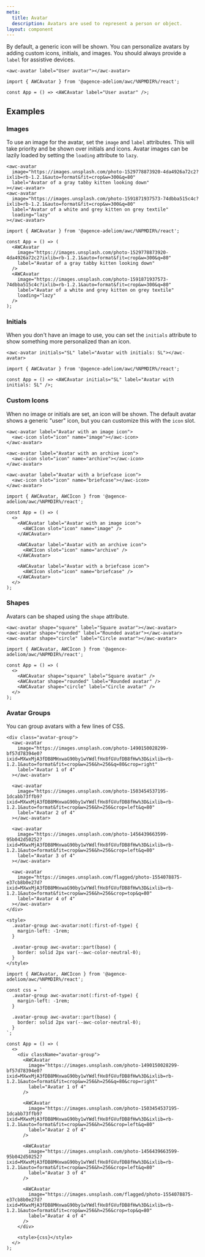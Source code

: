 ```yaml
---
meta:
  title: Avatar
  description: Avatars are used to represent a person or object.
layout: component
---
```


By default, a generic icon will be shown. You can personalize avatars by adding custom icons, initials, and images. You should always provide a `label` for assistive devices.

```html:preview
<awc-avatar label="User avatar"></awc-avatar>
```

```jsx:react
import { AWCAvatar } from '@agence-adeliom/awc/%NPMDIR%/react';

const App = () => <AWCAvatar label="User avatar" />;
```

## Examples

### Images

To use an image for the avatar, set the `image` and `label` attributes. This will take priority and be shown over initials and icons.
Avatar images can be lazily loaded by setting the `loading` attribute to `lazy`.

```html:preview
<awc-avatar
  image="https://images.unsplash.com/photo-1529778873920-4da4926a72c2?ixlib=rb-1.2.1&auto=format&fit=crop&w=300&q=80"
  label="Avatar of a gray tabby kitten looking down"
></awc-avatar>
<awc-avatar
  image="https://images.unsplash.com/photo-1591871937573-74dbba515c4c?ixlib=rb-1.2.1&auto=format&fit=crop&w=300&q=80"
  label="Avatar of a white and grey kitten on grey textile"
  loading="lazy"
></awc-avatar>
```

```jsx:react
import { AWCAvatar } from '@agence-adeliom/awc/%NPMDIR%/react';

const App = () => (
  <AWCAvatar
    image="https://images.unsplash.com/photo-1529778873920-4da4926a72c2?ixlib=rb-1.2.1&auto=format&fit=crop&w=300&q=80"
    label="Avatar of a gray tabby kitten looking down"
  />
  <AWCAvatar
    image="https://images.unsplash.com/photo-1591871937573-74dbba515c4c?ixlib=rb-1.2.1&auto=format&fit=crop&w=300&q=80"
    label="Avatar of a white and grey kitten on grey textile"
    loading="lazy"
  />
);
```

### Initials

When you don't have an image to use, you can set the `initials` attribute to show something more personalized than an icon.

```html:preview
<awc-avatar initials="SL" label="Avatar with initials: SL"></awc-avatar>
```

```jsx:react
import { AWCAvatar } from '@agence-adeliom/awc/%NPMDIR%/react';

const App = () => <AWCAvatar initials="SL" label="Avatar with initials: SL" />;
```

### Custom Icons

When no image or initials are set, an icon will be shown. The default avatar shows a generic "user" icon, but you can customize this with the `icon` slot.

```html:preview
<awc-avatar label="Avatar with an image icon">
  <awc-icon slot="icon" name="image"></awc-icon>
</awc-avatar>

<awc-avatar label="Avatar with an archive icon">
  <awc-icon slot="icon" name="archive"></awc-icon>
</awc-avatar>

<awc-avatar label="Avatar with a briefcase icon">
  <awc-icon slot="icon" name="briefcase"></awc-icon>
</awc-avatar>
```

```jsx:react
import { AWCAvatar, AWCIcon } from '@agence-adeliom/awc/%NPMDIR%/react';

const App = () => (
  <>
    <AWCAvatar label="Avatar with an image icon">
      <AWCIcon slot="icon" name="image" />
    </AWCAvatar>

    <AWCAvatar label="Avatar with an archive icon">
      <AWCIcon slot="icon" name="archive" />
    </AWCAvatar>

    <AWCAvatar label="Avatar with a briefcase icon">
      <AWCIcon slot="icon" name="briefcase" />
    </AWCAvatar>
  </>
);
```

### Shapes

Avatars can be shaped using the `shape` attribute.

```html:preview
<awc-avatar shape="square" label="Square avatar"></awc-avatar>
<awc-avatar shape="rounded" label="Rounded avatar"></awc-avatar>
<awc-avatar shape="circle" label="Circle avatar"></awc-avatar>
```

```jsx:react
import { AWCAvatar, AWCIcon } from '@agence-adeliom/awc/%NPMDIR%/react';

const App = () => (
  <>
    <AWCAvatar shape="square" label="Square avatar" />
    <AWCAvatar shape="rounded" label="Rounded avatar" />
    <AWCAvatar shape="circle" label="Circle avatar" />
  </>
);
```

### Avatar Groups

You can group avatars with a few lines of CSS.

```html:preview
<div class="avatar-group">
  <awc-avatar
    image="https://images.unsplash.com/photo-1490150028299-bf57d78394e0?ixid=MXwxMjA3fDB8MHxwaG90by1wYWdlfHx8fGVufDB8fHw%3D&ixlib=rb-1.2.1&auto=format&fit=crop&w=256&h=256&q=80&crop=right"
    label="Avatar 1 of 4"
  ></awc-avatar>

  <awc-avatar
    image="https://images.unsplash.com/photo-1503454537195-1dcabb73ffb9?ixid=MXwxMjA3fDB8MHxwaG90by1wYWdlfHx8fGVufDB8fHw%3D&ixlib=rb-1.2.1&auto=format&fit=crop&w=256&h=256&crop=left&q=80"
    label="Avatar 2 of 4"
  ></awc-avatar>

  <awc-avatar
    image="https://images.unsplash.com/photo-1456439663599-95b042d50252?ixid=MXwxMjA3fDB8MHxwaG90by1wYWdlfHx8fGVufDB8fHw%3D&ixlib=rb-1.2.1&auto=format&fit=crop&w=256&h=256&crop=left&q=80"
    label="Avatar 3 of 4"
  ></awc-avatar>

  <awc-avatar
    image="https://images.unsplash.com/flagged/photo-1554078875-e37cb8b0e27d?ixid=MXwxMjA3fDB8MHxwaG90by1wYWdlfHx8fGVufDB8fHw%3D&ixlib=rb-1.2.1&auto=format&fit=crop&w=256&h=256&crop=top&q=80"
    label="Avatar 4 of 4"
  ></awc-avatar>
</div>

<style>
  .avatar-group awc-avatar:not(:first-of-type) {
    margin-left: -1rem;
  }

  .avatar-group awc-avatar::part(base) {
    border: solid 2px var(--awc-color-neutral-0);
  }
</style>
```

```jsx:react
import { AWCAvatar, AWCIcon } from '@agence-adeliom/awc/%NPMDIR%/react';

const css = `
  .avatar-group awc-avatar:not(:first-of-type) {
    margin-left: -1rem;
  }

  .avatar-group awc-avatar::part(base) {
    border: solid 2px var(--awc-color-neutral-0);
  }
`;

const App = () => (
  <>
    <div className="avatar-group">
      <AWCAvatar
        image="https://images.unsplash.com/photo-1490150028299-bf57d78394e0?ixid=MXwxMjA3fDB8MHxwaG90by1wYWdlfHx8fGVufDB8fHw%3D&ixlib=rb-1.2.1&auto=format&fit=crop&w=256&h=256&q=80&crop=right"
        label="Avatar 1 of 4"
      />

      <AWCAvatar
        image="https://images.unsplash.com/photo-1503454537195-1dcabb73ffb9?ixid=MXwxMjA3fDB8MHxwaG90by1wYWdlfHx8fGVufDB8fHw%3D&ixlib=rb-1.2.1&auto=format&fit=crop&w=256&h=256&crop=left&q=80"
        label="Avatar 2 of 4"
      />

      <AWCAvatar
        image="https://images.unsplash.com/photo-1456439663599-95b042d50252?ixid=MXwxMjA3fDB8MHxwaG90by1wYWdlfHx8fGVufDB8fHw%3D&ixlib=rb-1.2.1&auto=format&fit=crop&w=256&h=256&crop=left&q=80"
        label="Avatar 3 of 4"
      />

      <AWCAvatar
        image="https://images.unsplash.com/flagged/photo-1554078875-e37cb8b0e27d?ixid=MXwxMjA3fDB8MHxwaG90by1wYWdlfHx8fGVufDB8fHw%3D&ixlib=rb-1.2.1&auto=format&fit=crop&w=256&h=256&crop=top&q=80"
        label="Avatar 4 of 4"
      />
    </div>

    <style>{css}</style>
  </>
);
```
